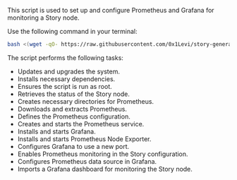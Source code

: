This script is used to set up and configure Prometheus and Grafana for monitoring a Story node.

Use the following command in your terminal:
```bash
bash <(wget -qO- https://raw.githubusercontent.com/0x1Levi/story-general-tasks/main/general_task2.sh)
```



The script performs the following tasks:

 - Updates and upgrades the system.
 - Installs necessary dependencies.
 - Ensures the script is run as root.
 - Retrieves the status of the Story node.
 - Creates necessary directories for Prometheus.
 - Downloads and extracts Prometheus.
 - Defines the Prometheus configuration.
 - Creates and starts the Prometheus service.
 - Installs and starts Grafana.
 - Installs and starts Prometheus Node Exporter.
 - Configures Grafana to use a new port.
 - Enables Prometheus monitoring in the Story configuration.
 - Configures Prometheus data source in Grafana.
 - Imports a Grafana dashboard for monitoring the Story node.
